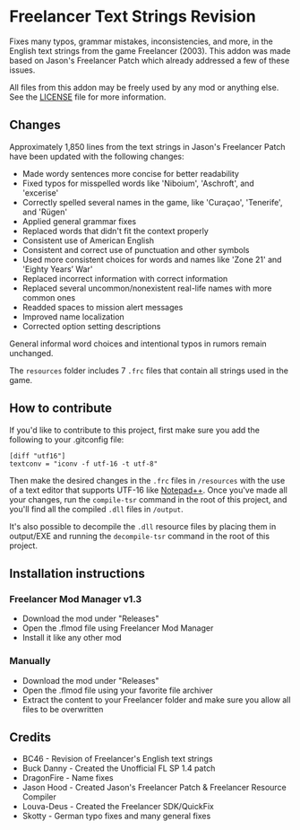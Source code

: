 # Freelancer Text Strings Revision
Fixes many typos, grammar mistakes, inconsistencies, and more, in the English text strings from the game Freelancer (2003).
This addon was made based on Jason's Freelancer Patch which already addressed a few of these issues.

All files from this addon may be freely used by any mod or anything else. See the [LICENSE](https://github.com/BC46/freelancer-text-strings-revision/blob/main/LICENSE) file for more information.

## Changes
Approximately 1,850 lines from the text strings in Jason's Freelancer Patch have been updated with the following changes:
* Made wordy sentences more concise for better readability
* Fixed typos for misspelled words like 'Niboium', 'Aschroft', and 'excerise'
* Correctly spelled several names in the game, like 'Curaçao', 'Tenerife', and 'Rügen'
* Applied general grammar fixes
* Replaced words that didn't fit the context properly
* Consistent use of American English
* Consistent and correct use of punctuation and other symbols
* Used more consistent choices for words and names like 'Zone 21' and 'Eighty Years’ War'
* Replaced incorrect information with correct information
* Replaced several uncommon/nonexistent real-life names with more common ones
* Readded spaces to mission alert messages
* Improved name localization
* Corrected option setting descriptions

General informal word choices and intentional typos in rumors remain unchanged.

The `resources` folder includes 7 `.frc` files that contain all strings used in the game.

## How to contribute
If you'd like to contribute to this project, first make sure you add the following to your .gitconfig file:
```
[diff "utf16"]
textconv = "iconv -f utf-16 -t utf-8"
```

Then make the desired changes in the `.frc` files in `/resources` with the use of a text editor that supports UTF-16 like [Notepad++](https://notepad-plus-plus.org/downloads/). Once you've made all your changes, run the `compile-tsr` command in the root of this project, and you'll find all the compiled `.dll` files in `/output`.

It's also possible to decompile the `.dll` resource files by placing them in output/EXE and running the `decompile-tsr` command in the root of this project.

## Installation instructions
### Freelancer Mod Manager v1.3
* Download the mod under "Releases"
* Open the .flmod file using Freelancer Mod Manager
* Install it like any other mod

### Manually
* Download the mod under "Releases"
* Open the .flmod file using your favorite file archiver
* Extract the content to your Freelancer folder and make sure you allow all files to be overwritten

## Credits
* BC46 - Revision of Freelancer's English text strings
* Buck Danny - Created the Unofficial FL SP 1.4 patch
* DragonFire - Name fixes
* Jason Hood - Created Jason's Freelancer Patch & Freelancer Resource Compiler
* Louva-Deus - Created the Freelancer SDK/QuickFix
* Skotty - German typo fixes and many general fixes
